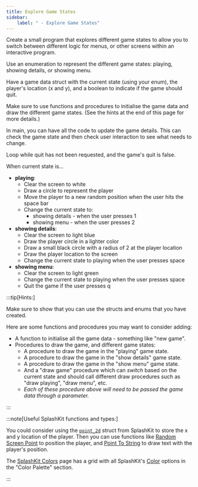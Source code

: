 ```yaml
---
title: Explore Game States
sidebar:
    label: " - Explore Game States"
---
```


Create a small program that explores different game states to allow you to switch between different logic for menus, or other screens within an interactive program.

Use an enumeration to represent the different game states: playing, showing details, or showing menu.

Have a game data struct with the current state (using your enum), the player's location (x and y), and a boolean to indicate if the game should quit.

Make sure to use functions and procedures to initialise the game data and draw the different game states. (See the hints at the end of this page for more details.)

In main, you can have all the code to update the game details. This can check the game state and then check user interaction to see what needs to change.

Loop while quit has not been requested, and the game's quit is false.

When current state is...

- **playing**:
  - Clear the screen to white
  - Draw a circle to represent the player
  - Move the player to a new random position when the user hits the space bar
  - Change the current state to:
    - showing details - when the user presses 1
    - showing menu - when the user presses 2
- **showing details**:
  - Clear the screen to light blue
  - Draw the player circle in a lighter color
  - Draw a small black circle with a radius of 2 at the player location
  - Draw the player location to the screen
  - Change the current state to playing when the user presses space
- **showing menu**:
  - Clear the screen to light green
  - Change the current state to playing when the user presses space
  - Quit the game if the user presses q

:::tip[Hints:]

Make sure to show that you can use the structs and enums that you have created.

Here are some functions and procedures you may want to consider adding:

- A function to initialise all the game data - something like "new game".
- Procedures to draw the game, and different game states:
  - A procedure to draw the game in the "playing" game state.
  - A procedure to draw the game in the "show details" game state.
  - A procedure to draw the game in the "show menu" game state.
  - And a "draw game" procedure which can *switch* based on the current state and should call different draw procedures such as "draw playing", "draw menu", etc.
  - *Each of these procedure above will need to be passed the game data through a parameter.*

:::

:::note[Useful SplashKit functions and types:]

You could consider using the [`point_2d`](https://splashkit.io/api/types/#point-2d) struct from SplashKit to store the x and y location of the player. Then you can use functions like [Random Screen Point](https://splashkit.io/api/geometry/#random-screen-point) to position the player, and [Point To String](https://splashkit.io/api/geometry/#point-to-string) to draw text with the player's position.

The [SplashKit Colors](https://splashkit.io/guides/getting-started/11-colour-generator/) page has a grid with all SplashKit's [Color](https://splashkit.io/api/color/) options in the "Color Palette" section.

:::
